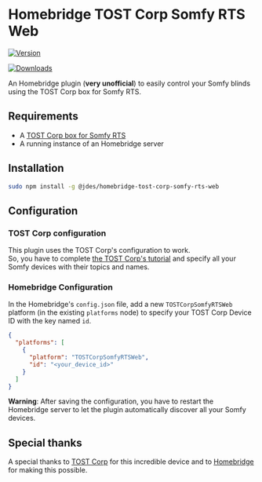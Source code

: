 # Homebridge TOST Corp Somfy RTS Web

[![Version](https://badgen.net/npm/v/@jdes/homebridge-tost-corp-somfy-rts-web/latest?icon=npm&label)](https://www.npmjs.com/package/@jdes/homebridge-tost-corp-somfy-rts-web)

[![Downloads](https://badgen.net/npm/dt/@jdes/homebridge-tost-corp-somfy-rts-web/latest?label=downloads)](https://www.npmjs.com/package/@jdes/homebridge-tost-corp-somfy-rts-web)

An Homebridge plugin (**very unofficial**) to easily control your Somfy blinds using the TOST Corp box for Somfy RTS.

## Requirements

- A [TOST Corp box for Somfy RTS](https://www.tostcorp.com/boxsomfyrts)
- A running instance of an Homebridge server


## Installation

```bash
sudo npm install -g @jdes/homebridge-tost-corp-somfy-rts-web
```

## Configuration

### TOST Corp configuration

This plugin uses the TOST Corp's configuration to work.  
So, you have to complete [the TOST Corp's tutorial](https://www.tostcorp.com/plug-and-play) and specify all your Somfy devices with their topics and names.

### Homebridge Configuration

In the Homebridge's `config.json` file, add a new  `TOSTCorpSomfyRTSWeb` platform (in the existing `platforms` node) to specify your TOST Corp Device ID with the key named `id`.

```json
{
  "platforms": [
    {
      "platform": "TOSTCorpSomfyRTSWeb",
      "id": "<your_device_id>"
    }
  ]
}
```

**Warning**: After saving the configuration, you have to restart the Homebridge server to let the plugin automatically discover all your Somfy devices.

## Special thanks

A special thanks to [TOST Corp](https://www.tostcorp.com/boxsomfyrts) for this incredible device and to [Homebridge](https://github.com/homebridge/homebridge) for making this possible.